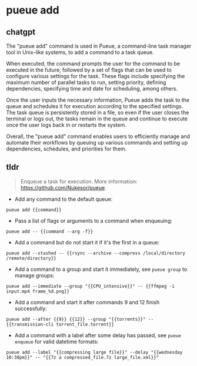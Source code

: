 # pueue add 
## chatgpt 
The "pueue add" command is used in Pueue, a command-line task manager tool in Unix-like systems, to add a command to a task queue. 

When executed, the command prompts the user for the command to be executed in the future, followed by a set of flags that can be used to configure various settings for the task. These flags include specifying the maximum number of parallel tasks to run, setting priority, defining dependencies, specifying time and date for scheduling, among others. 

Once the user inputs the necessary information, Pueue adds the task to the queue and schedules it for execution according to the specified settings. The task queue is persistently stored in a file, so even if the user closes the terminal or logs out, the tasks remain in the queue and continue to execute once the user logs back in or restarts the system. 

Overall, the "pueue add" command enables users to efficiently manage and automate their workflows by queuing up various commands and setting up dependencies, schedules, and priorities for them. 

## tldr 
 
> Enqueue a task for execution.
> More information: <https://github.com/Nukesor/pueue>.

- Add any command to the default queue:

`pueue add {{command}}`

- Pass a list of flags or arguments to a command when enqueuing:

`pueue add -- {{command --arg -f}}`

- Add a command but do not start it if it's the first in a queue:

`pueue add --stashed -- {{rsync --archive --compress /local/directory /remote/directory}}`

- Add a command to a group and start it immediately, see `pueue group` to manage groups:

`pueue add --immediate --group "{{CPU_intensive}}" -- {{ffmpeg -i input.mp4 frame_%d.png}}`

- Add a command and start it after commands 9 and 12 finish successfully:

`pueue add --after {{9}} {{12}} --group "{{torrents}}" -- {{transmission-cli torrent_file.torrent}}`

- Add a command with a label after some delay has passed, see `pueue enqueue` for valid datetime formats:

`pueue add --label "{{compressing large file}}" --delay "{{wednesday 10:30pm}}" -- "{{7z a compressed_file.7z large_file.xml}}"`
